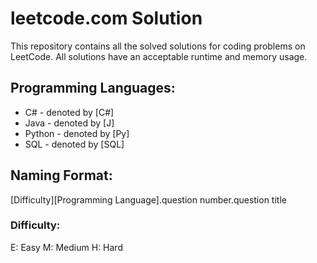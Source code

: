 # leetcode.com Solution
This repository contains all the solved solutions for coding problems on LeetCode. All solutions have an acceptable runtime and memory usage.

## Programming Languages: 
- C# - denoted by [C#]
- Java - denoted by [J]
- Python - denoted by [Py]
- SQL - denoted by [SQL]

## Naming Format:
[Difficulty][Programming Language].question number.question title
### Difficulty:
E: Easy
M: Medium
H: Hard



